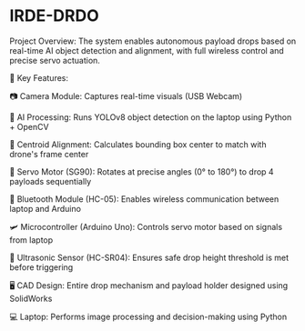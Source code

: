 # IRDE-DRDO

Project Overview: The system enables autonomous payload drops based on real-time AI object detection and alignment, with full wireless control and precise servo actuation.

📌 Key Features:

📷 Camera Module: Captures real-time visuals (USB Webcam)

🧠 AI Processing: Runs YOLOv8 object detection on the laptop using Python + OpenCV

🎯 Centroid Alignment: Calculates bounding box center to match with drone's frame center

🔄 Servo Motor (SG90): Rotates at precise angles (0° to 180°) to drop 4 payloads sequentially

📡 Bluetooth Module (HC-05): Enables wireless communication between laptop and Arduino

🛩 Microcontroller (Arduino Uno): Controls servo motor based on signals from laptop

📏 Ultrasonic Sensor (HC-SR04): Ensures safe drop height threshold is met before triggering

🖥 CAD Design: Entire drop mechanism and payload holder designed using SolidWorks

💻 Laptop: Performs image processing and decision-making using Python

